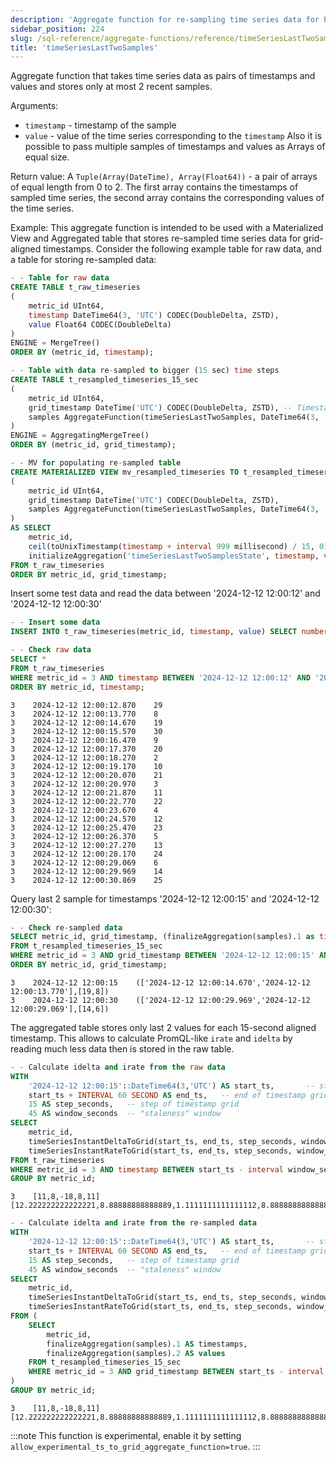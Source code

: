 ```yaml
---
description: 'Aggregate function for re-sampling time series data for PromQL-like irate and idelta calculation'
sidebar_position: 224
slug: /sql-reference/aggregate-functions/reference/timeSeriesLastTwoSamples
title: 'timeSeriesLastTwoSamples'
---
```


Aggregate function that takes time series data as pairs of timestamps and values and stores only at most 2 recent samples.

Arguments:

- `timestamp` - timestamp of the sample
- `value` - value of the time series corresponding to the `timestamp`
Also it is possible to pass multiple samples of timestamps and values as Arrays of equal size.

Return value:
A `Tuple(Array(DateTime), Array(Float64))` - a pair of arrays of equal length from 0 to 2. The first array contains the timestamps of sampled time series, the second array contains the corresponding values of the time series.

Example:
This aggregate function is intended to be used with a Materialized View and Aggregated table that stores re-sampled time series data for grid-aligned timestamps.
Consider the following example table for raw data, and a table for storing re-sampled data:

```sql
- - Table for raw data
CREATE TABLE t_raw_timeseries
(
    metric_id UInt64,
    timestamp DateTime64(3, 'UTC') CODEC(DoubleDelta, ZSTD),
    value Float64 CODEC(DoubleDelta)
)
ENGINE = MergeTree()
ORDER BY (metric_id, timestamp);

- - Table with data re-sampled to bigger (15 sec) time steps
CREATE TABLE t_resampled_timeseries_15_sec
(
    metric_id UInt64,
    grid_timestamp DateTime('UTC') CODEC(DoubleDelta, ZSTD), -- Timestamp aligned to 15 sec
    samples AggregateFunction(timeSeriesLastTwoSamples, DateTime64(3, 'UTC'), Float64)
)
ENGINE = AggregatingMergeTree()
ORDER BY (metric_id, grid_timestamp);

- - MV for populating re-sampled table
CREATE MATERIALIZED VIEW mv_resampled_timeseries TO t_resampled_timeseries_15_sec
(
    metric_id UInt64,
    grid_timestamp DateTime('UTC') CODEC(DoubleDelta, ZSTD),
    samples AggregateFunction(timeSeriesLastTwoSamples, DateTime64(3, 'UTC'), Float64)
)
AS SELECT
    metric_id,
    ceil(toUnixTimestamp(timestamp + interval 999 millisecond) / 15, 0) * 15 AS grid_timestamp,   -- Round timestamp up to the next grid point
    initializeAggregation('timeSeriesLastTwoSamplesState', timestamp, value) AS samples
FROM t_raw_timeseries
ORDER BY metric_id, grid_timestamp;
```

Insert some test data and read the data between '2024-12-12 12:00:12' and '2024-12-12 12:00:30'

```sql
- - Insert some data
INSERT INTO t_raw_timeseries(metric_id, timestamp, value) SELECT number%10 AS metric_id, '2024-12-12 12:00:00'::DateTime64(3, 'UTC') + interval ((number/10)%100)*900 millisecond as timestamp, number%3+number%29 AS value FROM numbers(1000);

- - Check raw data
SELECT *
FROM t_raw_timeseries
WHERE metric_id = 3 AND timestamp BETWEEN '2024-12-12 12:00:12' AND '2024-12-12 12:00:31'
ORDER BY metric_id, timestamp;
```

```response
3    2024-12-12 12:00:12.870    29
3    2024-12-12 12:00:13.770    8
3    2024-12-12 12:00:14.670    19
3    2024-12-12 12:00:15.570    30
3    2024-12-12 12:00:16.470    9
3    2024-12-12 12:00:17.370    20
3    2024-12-12 12:00:18.270    2
3    2024-12-12 12:00:19.170    10
3    2024-12-12 12:00:20.070    21
3    2024-12-12 12:00:20.970    3
3    2024-12-12 12:00:21.870    11
3    2024-12-12 12:00:22.770    22
3    2024-12-12 12:00:23.670    4
3    2024-12-12 12:00:24.570    12
3    2024-12-12 12:00:25.470    23
3    2024-12-12 12:00:26.370    5
3    2024-12-12 12:00:27.270    13
3    2024-12-12 12:00:28.170    24
3    2024-12-12 12:00:29.069    6
3    2024-12-12 12:00:29.969    14
3    2024-12-12 12:00:30.869    25
```

Query last 2 sample for timestamps '2024-12-12 12:00:15' and '2024-12-12 12:00:30':

```sql
- - Check re-sampled data
SELECT metric_id, grid_timestamp, (finalizeAggregation(samples).1 as timestamp, finalizeAggregation(samples).2 as value) 
FROM t_resampled_timeseries_15_sec
WHERE metric_id = 3 AND grid_timestamp BETWEEN '2024-12-12 12:00:15' AND '2024-12-12 12:00:30'
ORDER BY metric_id, grid_timestamp;
```

```response
3    2024-12-12 12:00:15    (['2024-12-12 12:00:14.670','2024-12-12 12:00:13.770'],[19,8])
3    2024-12-12 12:00:30    (['2024-12-12 12:00:29.969','2024-12-12 12:00:29.069'],[14,6])
```

The aggregated table stores only last 2 values for each 15-second aligned timestamp. This allows to calculate PromQL-like `irate` and `idelta` by reading much less data then is stored in the raw table.

```sql
- - Calculate idelta and irate from the raw data
WITH
    '2024-12-12 12:00:15'::DateTime64(3,'UTC') AS start_ts,       -- start of timestamp grid
    start_ts + INTERVAL 60 SECOND AS end_ts,   -- end of timestamp grid
    15 AS step_seconds,   -- step of timestamp grid
    45 AS window_seconds  -- "staleness" window
SELECT
    metric_id,
    timeSeriesInstantDeltaToGrid(start_ts, end_ts, step_seconds, window_seconds)(timestamp, value),
    timeSeriesInstantRateToGrid(start_ts, end_ts, step_seconds, window_seconds)(timestamp, value)
FROM t_raw_timeseries
WHERE metric_id = 3 AND timestamp BETWEEN start_ts - interval window_seconds seconds AND end_ts
GROUP BY metric_id;
```

```response
3    [11,8,-18,8,11]    [12.222222222222221,8.88888888888889,1.1111111111111112,8.88888888888889,12.222222222222221]
```

```sql
- - Calculate idelta and irate from the re-sampled data
WITH
    '2024-12-12 12:00:15'::DateTime64(3,'UTC') AS start_ts,       -- start of timestamp grid
    start_ts + INTERVAL 60 SECOND AS end_ts,   -- end of timestamp grid
    15 AS step_seconds,   -- step of timestamp grid
    45 AS window_seconds  -- "staleness" window
SELECT
    metric_id,
    timeSeriesInstantDeltaToGrid(start_ts, end_ts, step_seconds, window_seconds)(timestamps, values),
    timeSeriesInstantRateToGrid(start_ts, end_ts, step_seconds, window_seconds)(timestamps, values)
FROM (
    SELECT
        metric_id,
        finalizeAggregation(samples).1 AS timestamps,
        finalizeAggregation(samples).2 AS values
    FROM t_resampled_timeseries_15_sec
    WHERE metric_id = 3 AND grid_timestamp BETWEEN start_ts - interval window_seconds seconds AND end_ts
)
GROUP BY metric_id;
```

```response
3    [11,8,-18,8,11]    [12.222222222222221,8.88888888888889,1.1111111111111112,8.88888888888889,12.222222222222221]
```

:::note
This function is experimental, enable it by setting `allow_experimental_ts_to_grid_aggregate_function=true`.
:::
